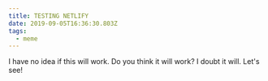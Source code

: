 ```yaml
---
title: TESTING NETLIFY
date: 2019-09-05T16:36:30.803Z
tags:
  - meme
---
```

I have no idea if this will work. Do you think it will work? I doubt it will. Let's see!
